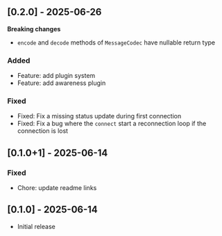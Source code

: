 ## [0.2.0] - 2025-06-26

**Breaking changes**
- `encode` and `decode` methods of `MessageCodec` have nullable return type

### Added
- Feature: add plugin system
- Feature: add awareness plugin

### Fixed
- Fixed: Fix a missing status update during first connection
- Fixed: Fix a bug where the `connect` start a reconnection loop if the connection is lost

## [0.1.0+1] - 2025-06-14

### Fixed
- Chore: update readme links

## [0.1.0] - 2025-06-14

- Initial release
